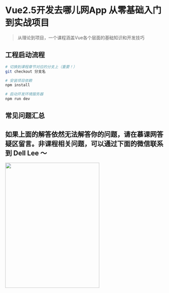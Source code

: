 # Vue2.5开发去哪儿网App 从零基础入门到实战项目

> 从理论到项目，一个课程涵盖Vue各个层面的基础知识和开发技巧

## 工程启动流程

``` bash
# 切换到课程章节对应的分支上（重要！）
git checkout 分支名

# 安装项目依赖
npm install

# 启动开发环境服务器
npm run dev
```

## 常见问题汇总


## 如果上面的解答依然无法解答你的问题，请在慕课网答疑区留言。非课程相关问题，可以通过下面的微信联系到 Dell Lee ～

<img src="https://git1.imooc.com/Project/coding-203/raw/master/wechat.jpg" width=300 height=400 />
